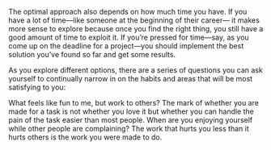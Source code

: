 The optimal approach also depends on how much time you have. If
you have a lot of time—like someone at the beginning of their career—
it makes more sense to explore because once you find the right thing,
you still have a good amount of time to exploit it. If you’re pressed for
time—say, as you come up on the deadline for a project—you should
implement the best solution you’ve found so far and get some results.

As you explore different options, there are a series of questions you
can ask yourself to continually narrow in on the habits and areas that
will be most satisfying to you:

What feels like fun to me, but work to others? The mark of
whether you are made for a task is not whether you love it but
whether you can handle the pain of the task easier than most
people. When are you enjoying yourself while other people are
complaining? The work that hurts you less than it hurts others is
the work you were made to do.